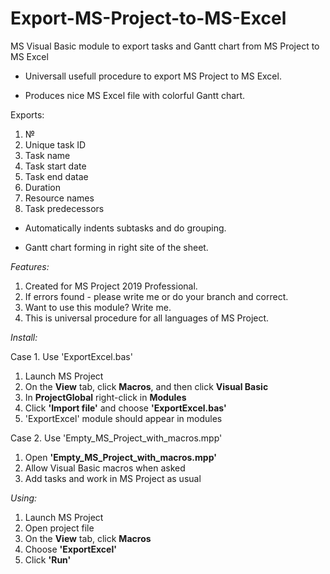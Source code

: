 # Export-MS-Project-to-MS-Excel
MS Visual Basic module to export tasks and Gantt chart from MS Project to MS Excel

- Universall usefull procedure to export MS Project to MS Excel.

- Produces nice MS Excel file with colorful Gantt chart.

Exports:

1. №
2. Unique task ID
3. Task name
4. Task start date
5. Task end datae
6. Duration
7. Resource names
8. Task predecessors

- Automatically indents subtasks and do grouping.

- Gantt chart forming in right site of the sheet.



_Features:_

1. Created for MS Project 2019 Professional.
2. If errors found - please write me or do your branch and correct.
3. Want to use this module? Write me.
4. This is universal procedure for all languages of MS Project.


_Install:_

Case 1. Use 'ExportExcel.bas'

1. Launch MS Project
2. On the __View__ tab, click __Macros__, and then click __Visual Basic__
3. In __ProjectGlobal__ right-click in __Modules__
4. Click __'Import file'__ and choose __'ExportExcel.bas'__
5. 'ExportExcel' module should appear in modules

Case 2. Use 'Empty_MS_Project_with_macros.mpp'

1. Open __'Empty_MS_Project_with_macros.mpp'__
2. Allow Visual Basic macros when asked
3. Add tasks and work in MS Project as usual

_Using:_
1. Launch MS Project
2. Open project file
3. On the __View__ tab, click __Macros__
4. Choose __'ExportExcel'__
5. Click __'Run'__
